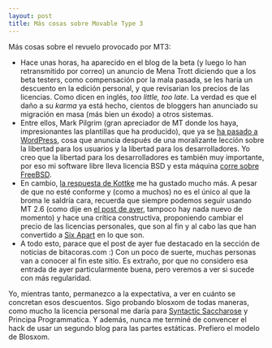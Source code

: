 ```yaml
---
layout: post
title: Más cosas sobre Movable Type 3
---
```


Más cosas sobre el revuelo provocado por MT3:

<ul><li>Hace unas horas, ha aparecido en el blog de la beta (y luego lo han retransmitido por correo) un anuncio de Mena Trott diciendo que a los beta testers,  como compensación por la mala pasada, se les haría un descuento en la edición personal, y que revisarian los precios de las licencias. Como dicen en inglés, <em lang="en">too little, too late</em>. La verdad es que el daño a su <em>karma</em> ya está hecho, cientos de bloggers han anunciado su migración en masa (más bien un éxodo) a otros sistemas.</li><li>Entre ellos, Mark Pilgrim (gran apreciador de MT donde los haya, impresionantes las plantillas que ha producido), que ya se <a href="http://diveintomark.org/archives/2004/05/14/freedom-0" title="Freedom 0">ha pasado a WordPress</a>, cosa que anuncia después de una moralizante lección sobre la libertad para los usuarios y la libertad para los desarrolladores. Yo creo que la libertad para los desarrolladores es también muy importante, por eso mi software libre lleva licencia BSD y esta máquina <a href="http://uptime.netcraft.com/up/graph?site=principia.info">corre sobre FreeBSD</a>.</li><li>En cambio, <a href="http://www.kottke.org/04/05/the-end-of-free">la respuesta de Kottke</a> me ha gustado mucho más. A pesar de que no esté conforme y (como a muchos) no es el único al que la broma le saldría cara, recuerda que siempre podemos seguir usando MT 2.6 (como dije en <a href="http://www.principia.info/biblioteca/blogosphera/alternativas_a_movable_type_3.php">el post de ayer</a>, tampoco hay nada nuevo de momento) y hace una crítica constructiva, proponiendo cambiar el precio de las licencias personales, que son al fin y al cabo las que han convertido a <a href="http://www.sixapart.org/">Six Apart</a> en lo que son.</li><li>A todo esto, parace que el post de ayer fue destacado en la sección de noticias de bitacoras.com :) Con un poco de suerte, muchas personas van a conocer al fin este sitio. Es extraño, por que no considero esa entrada de ayer particularmente buena, pero veremos a ver si sucede con más regularidad.</li></ul>

Yo, mientras tanto, permanezco a la expectativa, a ver en cuánto se concretan esos descuentos. Sigo probando blosxom de todas maneras, como mucho la licencia personal me daría para <a href="http://victor.carotena.net/weblog/">Syntactic Saccharose</a> y Principa Programmatica. Y además, nunca me terminé de convencer el hack de usar un segundo blog para las partes estáticas. Prefiero el modelo de Blosxom.
